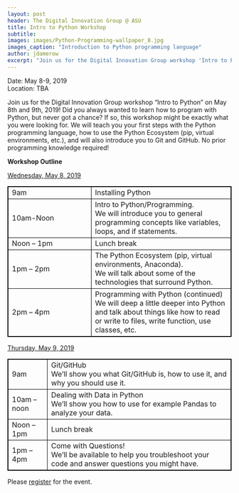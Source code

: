 ```yaml
---
layout: post
header: The Digital Innovation Group @ ASU
title: Intro to Python Workshop
subtitle:
images: images/Python-Programming-wallpaper_8.jpg
images_caption: "Introduction to Python programming language"
author: jdamerow
excerpt: "Join us for the Digital Innovation Group workshop 'Intro to Python' on May 8th and 9th, 2019! Did you always wanted to learn how to program with Python, but never got a chance? If so, this workshop might be exactly what you were looking for. We will teach you your first steps with the Python programming language. No prior programming knowledge required!"
---
```

<p>Date: May 8-9, 2019<br/>Location: TBA </p>
<p>Join us for the Digital Innovation Group workshop “Intro to Python” on May 8th and 9th, 2019! Did you always wanted to learn how to program with Python, but never got a chance? If so, this workshop might be exactly what you were looking for. We will teach you your first steps with the Python programming language, how to use the Python Ecosystem (pip, virtual environments, etc.), and will also introduce you to Git and GitHub. No prior programming knowledge required!<p>

<p><strong>Workshop Outline</strong></p>

<p><u>Wednesday, May 8, 2019</u></p>
      <table style="width:100%; border-collapse: collapse; border: 1px solid black;">
        <tr>
          <td style = "border: 1px solid black; width: 170px">9am</td>
          <td style = "border: 1px solid black;">	Installing Python</td>
        </tr>
        <tr>
          <td style = "border: 1px solid black; width: 170px">10am-Noon</td>
          <td style = "border: 1px solid black;">Intro to Python/Programming.<br/> We will introduce you to general programming concepts like variables, loops, and  if statements.</td>
        </tr>
        <tr>
          <td style = "border: 1px solid black; width: 170px">Noon – 1pm</td>
          <td style = "border: 1px solid black;">Lunch break</td>
        </tr>
        <tr>
          <td style = "border: 1px solid black; width: 170px">1pm – 2pm</td>
          <td style = "border: 1px solid black;">The Python Ecosystem (pip, virtual environments, Anaconda).<br/> We will talk about some of the technologies that surround Python.</td>
        </tr>
        <tr>
          <td style = "border: 1px solid black; width: 170px">2pm – 4pm</td>
          <td style = "border: 1px solid black;">Programming with Python (continued)<br/>We will deep a little deeper into Python and talk about things like how to read or write to files, write function, use classes, etc.</td>
        </tr>
      </table>

<p><u>Thursday, May 9, 2019</u></p>
    <table style="width:100%; border-collapse: collapse; border: 1px solid black;">
      <tr>
        <td style = "border: 1px solid black;">9am</td>
        <td style = "border: 1px solid black;">Git/GitHub<br/>We’ll show you what Git/GitHub is, how to use it, and why you should use it.</td>
      </tr>
      <tr>
        <td style = "border: 1px solid black;">10am – noon</td>
        <td style = "border: 1px solid black;">Dealing with Data in Python<br/>We’ll show you how to use for example Pandas to analyze your data.</td>
      </tr>
      <tr>
        <td style = "border: 1px solid black;">Noon – 1pm</td>
        <td style = "border: 1px solid black;">Lunch break</td>
      </tr>
      <tr>
        <td style = "border: 1px solid black;">1pm – 4pm</td>
        <td style = "border: 1px solid black;">Come with Questions!<br/>We’ll be available to help you troubleshoot your code and answer questions you might have.</td>
      </tr>
    </table>
  Please <a href = "https://forms.gle/9duuneVQKYxWoBbi7" target = "_blank">register</a> for the event.
<br/>
<br>
